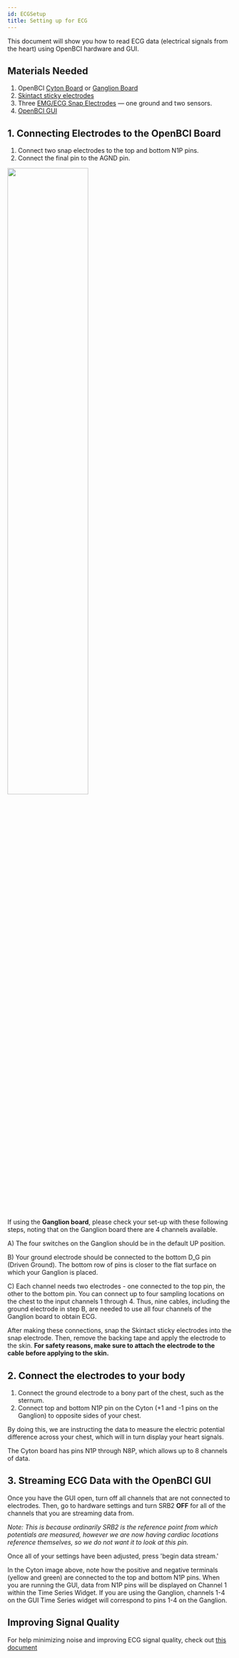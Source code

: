 ```yaml
---
id: ECGSetup
title: Setting up for ECG
---
```


This document will show you how to read ECG data (electrical signals from  the heart) using OpenBCI hardware and GUI.

## Materials Needed
1. OpenBCI [Cyton Board](https://shop.openbci.com/collections/frontpage/products/cyton-biosensing-board-8-channel?variant=38958638542) or [Ganglion Board](https://shop.openbci.com/collections/frontpage/products/ganglion-board)
2. [Skintact sticky electrodes](https://shop.openbci.com/collections/frontpage/products/skintact-f301-pediatric-foam-solid-gel-electrodes-30-pack?variant=29467659395)
3. Three [EMG/ECG Snap Electrodes](https://shop.openbci.com/collections/frontpage/products/emg-ecg-snap-electrode-cables?variant=32372786958) — one ground and two sensors.
4. [OpenBCI GUI](../../06Software/01-OpenBCISoftware/01-OpenBCI_GUI.md)

## 1. Connecting Electrodes to the OpenBCI Board
1. Connect two snap electrodes to the top and bottom N1P pins.
2. Connect the final pin to the AGND pin.

<img src="https://github.com/openbci-archive/Docs/blob/master/assets/images/EMG_Cyton_Setup.jpg?raw=true" width="60%">

If using the **Ganglion board**, please check your set-up with these following steps, noting that on the Ganglion board there are 4 channels available.

A) The four switches on the Ganglion should be in the default UP position.

B) Your ground electrode should be connected to the bottom D_G pin (Driven Ground). The bottom row of pins is closer to the flat surface on which your Ganglion is placed.

C) Each channel needs two electrodes - one connected to the top pin, the other to the bottom pin. You can connect up to four sampling locations on the chest to the input channels 1 through 4. Thus, nine cables, including the ground electrode in step B, are needed to use all four channels of the Ganglion board to obtain ECG.

After making these connections, snap the Skintact sticky electrodes into the snap electrode. Then, remove the backing tape and apply the electrode to the skin. **For safety reasons, make sure to attach the electrode to the cable before applying to the skin.**

## 2. Connect the electrodes to your body

1. Connect the ground electrode to a bony part of the chest, such as the sternum.
2. Connect top and bottom N1P pin on the Cyton (+1 and -1 pins on the Ganglion) to opposite sides of your chest.

By doing this, we are instructing the data to measure the electric potential difference across your chest, which will in turn display your heart signals.

The Cyton board has pins N1P through N8P, which allows up to 8 channels of data. 

## 3. Streaming ECG Data with the OpenBCI GUI

Once you have the GUI open, turn off all channels that are not connected to electrodes. Then, go to hardware settings and turn SRB2 **OFF** for all of the channels that you are streaming data from.

*Note: This is because ordinarily SRB2 is the reference point from which potentials are measured, however we are now having cardiac locations reference themselves, so we do not want it to look at this pin.*

Once all of your settings have been adjusted, press 'begin data stream.'

In the Cyton image above, note how the positive and negative terminals (yellow and green) are connected to the top and bottom N1P pins. When you are running the GUI, data from N1P pins will be displayed on Channel 1 within the Time Series Widget. If you are using the Ganglion, channels 1-4 on the GUI Time Series widget will correspond to pins 1-4 on the Ganglion.

## Improving Signal Quality

For help minimizing noise and improving ECG signal quality, check out [this document](10Troubleshooting/01-MinimizingNoise.md)
